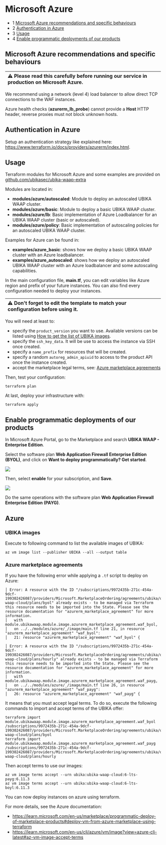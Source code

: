 # Microsoft Azure

* 1 [Microsoft Azure recommendations and specific behaviours](#microsoft-azure-recommendations-and-specific-behaviours)
* 2 [Authentication in Azure](#authentication-in-azure)
* 3 [Usage](#usage)
* 4 [Enable programmatic deployments of our products](#enable-programmatic-deployments-of-our-products)

## Microsoft Azure recommendations and specific behaviours

| :warning: Please read this carefully before running our service in production on Microsoft Azure.|
|:-------------------------------------------------------------------------------------------------|

We recommend using a network (level 4) load balancer to allow direct TCP connections to the WAF instances.

Azure health checks (**azurerm_lb_probe**) cannot provide a **Host** HTTP header, reverse proxies must not block unknown hosts.

## Authentication in Azure

Setup an authentication strategy like explained here: https://www.terraform.io/docs/providers/azurerm/index.html.

## Usage

Terraform modules for Microsoft Azure and some examples are provided on [github.com/ubikasec/ubika-waap-extra](https://github.com/ubikasec/ubika-waap-extra/tree/master/terraform)

Modules are located in:

* **modules/azure/autoscaled**: Module to deploy an autoscaled UBIKA WAAP cluster.
* **modules/azure/basic**: Module to deploy a basic UBIKA WAAP cluster.
* **modules/azure/lb**: Basic implementation of Azure Loadbalancer for an UBIKA WAAP cluster (basic or autoscaled).
* **modules/azure/policy**: Basic implementation of autoscaling policies for an autoscaled UBIKA WAAP cluster.

Examples for Azure can be found in:

* **examples/azure_basic**: shows how we deploy a basic UBIKA WAAP cluster with an Azure loadbalancer.
* **examples/azure_autoscaled**: shows how we deploy an autoscaled UBIKA WAAP cluster with an Azure loadbalancer and some autoscaling capabilities.

In the main configuration file, **main.tf**, you can edit variables like Azure region and prefix of your future instances. You can also find every configuration needed to deploy your instances.

| :warning: Don't forget to edit the template to match your configuration before using it.|
|:----------------------------------------------------------------------------------------|

You will need at least to:
* specify the `product_version` you want to use. Available versions can be listed using [How to get the list of UBIKA images](#ubika-images).
* specify the `ssh_key_data`. It will be use to access the instance via SSH once created.
* specify a `name_prefix` for resources that will be created.
* specify a random `autoreg_admin_apiuid` to access to the product API once the instance created.
* accept the marketplace legal terms, see: [Azure marketplace agreements](#azure-marketplace-agreements)

Then, test your configuration:
```
terraform plan
```

At last, deploy your infrastructure with:
```
terraform apply
```

## Enable programmatic deployments of our products

In Microsoft Azure Portal, go to the Marketplace and search **UBIKA WAAP - Enterprise Edition**.

Select the software plan **Web Application Firewall Enterprise Edition (BYOL)**, and click on **Want to deploy programmatically? Get started**.

![](./attachments/Marketplace_product.png)

Then, select **enable** for your subscription, and **Save**.

![](./attachments/Enable_programmatic_deployments.png)

Do the same operations with the software plan **Web Application Firewall Enterprise Edition (PAYG)**.

## Azure

### UBIKA images

Execute to following command to list the available images of UBIKA:
```
az vm image list --publisher UBIKA --all --output table
```

### Azure marketplace agreements

If you have the following error while applying a `.tf` script to deploy on Azure:

```
│ Error: A resource with the ID "/subscriptions/9972435b-271c-454a-9dcf-199302426087/providers/Microsoft.MarketplaceOrdering/agreements/ubika/offers/ubika-waap-cloud/plans/byol" already exists - to be managed via Terraform this resource needs to be imported into the State. Please see the resource documentation for "azurerm_marketplace_agreement" for more information.
│   with module.ubikawaap.module.image.azurerm_marketplace_agreement.waf_byol,
│   on ../../modules/azure/_/image/main.tf line 21, in resource "azurerm_marketplace_agreement" "waf_byol":
│   21: resource "azurerm_marketplace_agreement" "waf_byol" {

│ Error: A resource with the ID "/subscriptions/9972435b-271c-454a-9dcf-199302426087/providers/Microsoft.MarketplaceOrdering/agreements/ubika/offers/ubika-waap-cloud/plans/hourly" already exists - to be managed via Terraform this resource needs to be imported into the State. Please see the resource documentation for "azurerm_marketplace_agreement" for more information.
│   with module.ubikawaap.module.image.azurerm_marketplace_agreement.waf_payg,
|   on ../../modules/azure/_/image/main.tf line 26, in resource "azurerm_marketplace_agreement" "waf_payg":
│   26: resource "azurerm_marketplace_agreement" "waf_payg" {
```

It means that you must accept legal terms. To do so, execute the following commands to import and accept terms of the UBIKA offer:

```
terraform import module.ubikawaap.module.image.azurerm_marketplace_agreement.waf_byol /subscriptions/9972435b-271c-454a-9dcf-199302426087/providers/Microsoft.MarketplaceOrdering/agreements/ubika/offers/ubika-waap-cloud/plans/byol
terraform import module.ubikawaap.module.image.azurerm_marketplace_agreement.waf_payg /subscriptions/9972435b-271c-454a-9dcf-199302426087/providers/Microsoft.MarketplaceOrdering/agreements/ubika/offers/ubika-waap-cloud/plans/hourly
```

Then accept terms to use our images:

```
az vm image terms accept --urn ubika:ubika-waap-cloud:6-lts-payg:6.11.3
az vm image terms accept --urn ubika:ubika-waap-cloud:6-lts-boyl:6.11.3
```

You can now deploy instances on azure using terraform.

For more details, see the Azure documentation:
* https://learn.microsoft.com/en-us/marketplace/programmatic-deploy-of-marketplace-products#deploy-vm-from-azure-marketplace-using-terraform
* https://learn.microsoft.com/en-us/cli/azure/vm/image?view=azure-cli-latest#az-vm-image-accept-terms

